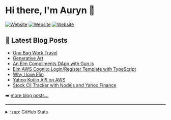# Hi there, I'm Auryn 👋 

[![Website](https://img.shields.io/website?label=blog.auryn.dev&style=for-the-badge&url=https%3A%2F%2Fblog.auryn.dev)](https://blog.auryn.dev)
[![Website](https://img.shields.io/website?label=compliments.dapp.auryn.dev&style=for-the-badge&url=https%3A%2F%2Fcompliments.dapp.auryn.dev)](https://compliments.dapp.auryn.dev)
[![Website](https://img.shields.io/website?label=aurynengel.com&style=for-the-badge&url=https%3A%2F%2Faurynengel.com)](https://aurynengel.com)

## 📕 Latest Blog Posts

- [One Bag Work Travel](https://blog.auryn.dev/posts/one-bag-work-travel/)
- [Generative Art](https://blog.auryn.dev/posts/generative-art/)
- [An Elm Compliments DApp with Gun.js](https://blog.auryn.dev/posts/elm-dapp-gun-js/)
- [Elm AWS Cognito Login/Register Template with TypeScript](https://blog.auryn.dev/posts/elm-aws-cognito-template/)
- [Why I love Elm](https://blog.auryn.dev/posts/starting-with-elm/)
- [Yahoo Kotlin API on AWS](https://blog.auryn.dev/posts/kotlin-yahoo-api/)
- [Stock Cli Tracker with Nodejs and Yahoo Finance](https://blog.auryn.dev/posts/stock-cli-tracker/)

➡️ [more blog posts...](https://blog.auryn.dev)

---

<details>
  <summary>:zap: GitHub Stats</summary>

  <img align="left" alt="auryn31's GitHub Stats" src="https://github-readme-stats.vercel.app/api?username=auryn31&show_icons=true&hide_border=false" />

</details>
